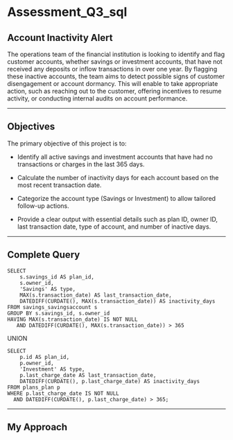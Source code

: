 # Assessment_Q3_sql

## Account Inactivity Alert

The operations team of the financial institution is looking to identify and flag customer accounts, whether savings or investment accounts, that have not received any deposits or inflow transactions in over one year. By flagging these inactive accounts, the team aims to detect possible signs of customer disengagement or account dormancy. This will enable to take appropriate action, such as reaching out to the customer, offering incentives to resume activity, or conducting internal audits on account performance.

---
## Objectives 

The primary objective of this project is to:

- Identify all active savings and investment accounts that have had no transactions or charges in the last 365 days.

- Calculate the number of inactivity days for each account based on the most recent transaction date.

- Categorize the account type (Savings or Investment) to allow tailored follow-up actions.

- Provide a clear output with essential details such as plan ID, owner ID, last transaction date, type of account, and number of inactive days.
---

## Complete Query
```
SELECT 
    s.savings_id AS plan_id,
    s.owner_id,
    'Savings' AS type,
    MAX(s.transaction_date) AS last_transaction_date,
    DATEDIFF(CURDATE(), MAX(s.transaction_date)) AS inactivity_days
FROM savings_savingsaccount s
GROUP BY s.savings_id, s.owner_id
HAVING MAX(s.transaction_date) IS NOT NULL
   AND DATEDIFF(CURDATE(), MAX(s.transaction_date)) > 365
```
UNION
```
SELECT 
    p.id AS plan_id,
    p.owner_id,
    'Investment' AS type,
    p.last_charge_date AS last_transaction_date,
    DATEDIFF(CURDATE(), p.last_charge_date) AS inactivity_days
FROM plans_plan p
WHERE p.last_charge_date IS NOT NULL
  AND DATEDIFF(CURDATE(), p.last_charge_date) > 365;
```
---
## My Approach









